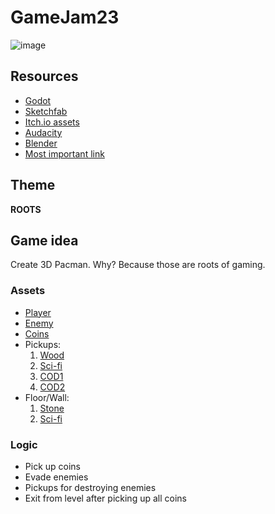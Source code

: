 # GameJam23
![image](https://user-images.githubusercontent.com/22923478/216443184-1bf73073-2bbd-49d8-bd3d-2a7187026326.png)

## Resources

- [Godot](https://godotengine.org/)
- [Sketchfab](https://sketchfab.com/)
- [Itch.io assets](https://itch.io/game-assets/free)
- [Audacity](https://www.audacityteam.org/)
- [Blender](https://www.elipso.hr/mali-kucanski/blenderi/)
- [Most important link](https://www.youtube.com/watch?v=oVWEb-At8yc&list=PLA_zjX3swAf5wjtMwyNG53rXmw7wcGIJS)

## Theme

**ROOTS**

## Game idea

Create 3D Pacman. Why? Because those are roots of gaming. 

### Assets

- [Player](https://sketchfab.com/3d-models/pacman-animated-e5e8dfb614da4fa69182f252fa4274a8)
- [Enemy](https://sketchfab.com/3d-models/inky-animated-7c2bb227295b419aa6ee13dc56dc49cb)
- [Coins](https://sketchfab.com/3d-models/bitcoin-gold-coin-aa32084f0d4043eda8b044668e53a062)
- Pickups:
    1. [Wood](https://sketchfab.com/3d-models/mystery-box-0c4baee1767749a08125a003e8b635f8)
    2. [Sci-fi](https://sketchfab.com/3d-models/sci-fi-mystery-box-8f9f7028a9fb411fb9d0220d9f20b1f4)    
    3. [COD1](https://sketchfab.com/3d-models/animation-black-ops-3-custom-mystery-box-d2acaabb2e03421297bc00c9cdecaec8)
    4. [COD2](https://sketchfab.com/3d-models/mystery-box-call-of-duty-bfc78b2ceae145a08a3e23a12198d649)
- Floor/Wall:
    1. [Stone](https://sketchfab.com/3d-models/tiles-ad04de1bd11041c2a9083a8ff5fb1b5d)
    2. [Sci-fi](https://sketchfab.com/3d-models/sci-fi-modular-floor-tiles-d2846d9424b646208161301b1ba2d20e)

### Logic

- Pick up coins
- Evade enemies
- Pickups for destroying enemies
- Exit from level after picking up all coins
